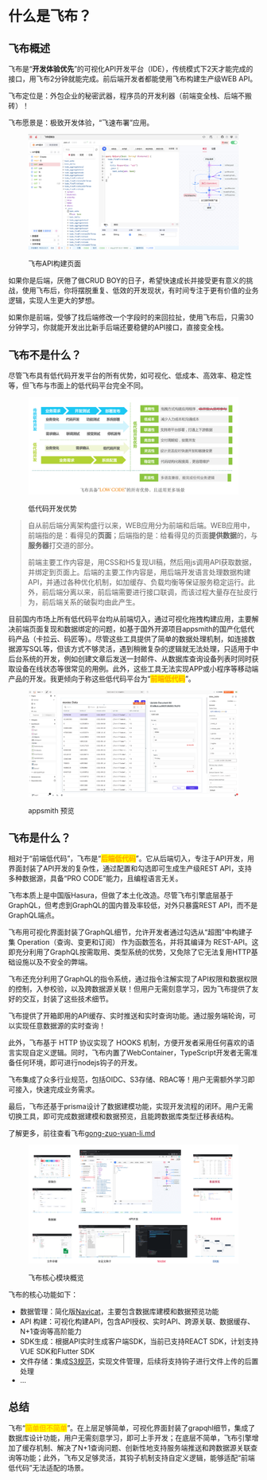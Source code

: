 # 什么是飞布？

## 飞布概述

飞布是“**开发体验优先**”的可视化API开发平台（IDE），传统模式下2天才能完成的接口，用飞布2分钟就能完成。前后端开发者都能使用飞布构建生产级WEB API。

飞布定位是：外包企业的秘密武器，程序员的开发利器（前端变全栈、后端不搬砖）！

飞布愿景是：极致开发体验，“飞速布署”应用。

<figure><img src="../.gitbook/assets/image (8) (2).png" alt=""><figcaption><p>飞布API构建页面</p></figcaption></figure>

如果你是后端，厌倦了做CRUD BOY的日子，希望快速成长并接受更有意义的挑战，使用飞布后，你将摆脱重复、低效的开发现状，有时间专注于更有价值的业务逻辑，实现人生更大的梦想。

如果你是前端，受够了找后端修改一个字段时的来回拉扯，使用飞布后，只需30分钟学习，你就能开发出比新手后端还要稳健的API接口，直接变全栈。

## 飞布不是什么？

尽管飞布具有低代码开发平台的所有优势，如可视化、低成本、高效率、稳定性等，但飞布与市面上的低代码平台完全不同。

<figure><img src="../.gitbook/assets/image (19) (1).png" alt=""><figcaption><p>低代码开发优势</p></figcaption></figure>

> 自从前后端分离架构盛行以来，WEB应用分为前端和后端。WEB应用中，前端指的是：看得见的**页面**；后端指的是：给看得见的页面**提供数据**的，与**服务器**打交道的部分。
>
> 前端主要工作内容是，用CSS和H5复现UI稿，然后用js调用API获取数据，并绑定到页面上。后端的主要工作内容是，用后端开发语言处理数据构建API，并通过各种优化机制，如加缓存、负载均衡等保证服务稳定运行。此外，前后端分离以来，前后端需要进行接口联调，而该过程大量存在扯皮行为，前后端关系的破裂均由此产生。

目前国内市场上所有低代码平台均从前端切入，通过可视化拖拽构建应用，主要解决前端页面复现和数据绑定的问题，如基于国外开源项目appsmith的国产化低代码产品（卡拉云、码匠等）。尽管这些工具提供了简单的数据处理机制，如连接数据源写SQL等，但该方式不够灵活，遇到稍微复杂的逻辑就无法处理，只适用于中后台系统的开发，例如创建文章后发送一封邮件、从数据库查询设备列表时同时获取设备在线状态等很常见的用例。此外，这些工具无法实现APP或小程序等移动端产品的开发。我更倾向于称这些低代码平台为“<mark style="color:orange;">**前端低代码**</mark>”。

<figure><img src="../.gitbook/assets/image (9) (1).png" alt=""><figcaption><p>appsmith 预览</p></figcaption></figure>

## 飞布是什么？

相对于“前端低代码”，飞布是“<mark style="color:orange;">**后端低代码**</mark>”。它从后端切入，专注于API开发，用界面封装了API开发的复杂性，通过配置和勾选即可生成生产级REST API，支持多种数据源，具备“PRO CODE”能力，且编程语言无关。

飞布本质上是中国版Hasura，但做了本土化改造。尽管飞布引擎底层基于GraphQL，但考虑到GraphQL的国内普及率较低，对外只暴露REST API，而不是GraphQL端点。

飞布用可视化界面封装了GraphQL细节，允许开发者通过勾选从“超图”中构建子集 Operation（查询、变更和订阅） 作为函数签名，并将其编译为 REST-API。这即充分利用了GraphQL按需取用、类型系统的优势，又免除了它无法复用HTTP基础设施以及不安全的弊端。

飞布还充分利用了GraphQL的指令系统，通过指令注解实现了API权限和数据权限的控制，入参校验，以及跨数据源关联！但用户无需刻意学习，因为飞布提供了友好的交互，封装了这些技术细节。

飞布提供了开箱即用的API缓存、实时推送和实时查询功能。通过服务端轮询，可以实现任意数据源的实时查询！

此外，飞布基于 HTTP 协议实现了 HOOKS 机制，方便开发者采用任何喜欢的语言实现自定义逻辑。同时，飞布内置了WebContainer，TypeScript开发者无需准备任何环境，即可进行nodejs钩子的开发。

飞布集成了众多行业规范，包括OIDC、S3存储、RBAC等！用户无需额外学习即可接入，快速完成业务需求。

最后，飞布还基于prisma设计了数据建模功能，实现开发流程的闭环。用户无需切换工具，即可完成数据建模和数据预览，且能跨数据库类型迁移表结构。

了解更多，前往查看飞布[gong-zuo-yuan-li.md](../kuai-su-ru-men/gong-zuo-yuan-li.md "mention")

<figure><img src="../.gitbook/assets/image (22).png" alt=""><figcaption><p>飞布核心模块概览</p></figcaption></figure>

飞布的核心功能如下：

* 数据管理：简化版[Navicat](https://navicat.com.cn/products#navicat)，主要包含数据库建模和数据预览功能
* API 构建：可视化构建API，包含API授权、实时API、跨源关联、数据缓存、N+1查询等高阶能力
* SDK生成：根据API实时生成客户端SDK，当前已支持REACT SDK，计划支持VUE SDK和Flutter SDK
* 文件存储：集成[S3规范](https://www.zhihu.com/question/343713732/answer/809092629)，实现文件管理，后续将支持钩子进行文件上传的后置处理
* ...

## 总结

飞布“<mark style="color:orange;">简单但不简单</mark>”。在上层足够简单，可视化界面封装了grapqhl细节，集成了数据库设计功能，用户无需刻意学习，即可上手开发；在底层不简单，飞布引擎增加了缓存机制、解决了N+1查询问题、创新性地支持服务端推送和跨数据源关联查询等功能；此外，飞布又足够灵活，其钩子机制支持自定义逻辑，能够适配“前端低代码”无法适配的场景。
